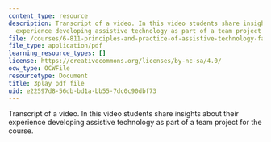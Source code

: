 ```yaml
---
content_type: resource
description: Transcript of a video. In this video students share insights about their
  experience developing assistive technology as part of a team project for the course.
file: /courses/6-811-principles-and-practice-of-assistive-technology-fall-2014/e22597d856dbbd1abb557dc0c90dbf73_6Vea2rZOA3k.pdf
file_type: application/pdf
learning_resource_types: []
license: https://creativecommons.org/licenses/by-nc-sa/4.0/
ocw_type: OCWFile
resourcetype: Document
title: 3play pdf file
uid: e22597d8-56db-bd1a-bb55-7dc0c90dbf73
---
```

Transcript of a video. In this video students share insights about their experience developing assistive technology as part of a team project for the course.
